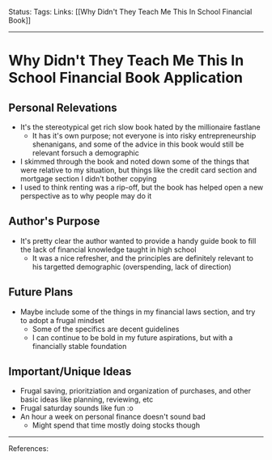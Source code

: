 Status:
Tags:
Links: [[Why Didn't They Teach Me This In School Financial Book]]
___
# Why Didn't They Teach Me This In School Financial Book Application
## Personal Relevations
- It's the stereotypical get rich slow book hated by the millionaire fastlane
	- It has it's own purpose; not everyone is into risky entrepreneurship shenanigans, and some of the advice in this book would still be relevant forsuch a demographic
- I skimmed through the book and noted down some of the things that were relative to my situation, but things like the credit card section and mortgage section I didn't bother copying
- I used to think renting was a rip-off, but the book has helped open a new perspective as to why people may do it
## Author's Purpose
- It's pretty clear the author wanted to provide a handy guide book to fill the lack of financial knowledge taught in high school
	- It was a nice refresher, and the principles are definitely relevant to his targetted demographic (overspending, lack of direction)
## Future Plans
- Maybe include some of the things in my financial laws section, and try to adopt a frugal mindset
	- Some of the specifics are decent guidelines
	- I can continue to be bold in my future aspirations, but with a financially stable foundation
## Important/Unique Ideas
- Frugal saving, prioritziation and organization of purchases, and other basic ideas like planning, reviewing, etc
- Frugal saturday sounds like fun :o
- An hour a week on personal finance doesn't sound bad
	- Might spend that time mostly doing stocks though
___
References: